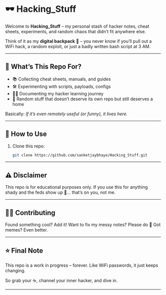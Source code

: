 # 🕶️ Hacking_Stuff  

Welcome to **Hacking_Stuff** – my personal stash of hacker notes, cheat sheets, experiments, and random chaos that didn’t fit anywhere else.  

Think of it as my **digital backpack** 🎒 – you never know if you’ll pull out a WiFi hack, a random exploit, or just a badly written bash script at 3 AM.  

---

## 📂 What’s This Repo For?  

- 📚 Collecting cheat sheets, manuals, and guides  
- 🛠️ Experimenting with scripts, payloads, configs  
- 🧑‍🎓 Documenting my hacker learning journey  
- 🎲 Random stuff that doesn’t deserve its own repo but still deserves a home  

Basically: *If it’s even remotely useful (or funny), it lives here.*  

---

## 🚀 How to Use  

1. Clone this repo:
   ```bash
   git clone https://github.com/sanketjaybhaye/Hacking_Stuff.git

---
## ⚠️ Disclaimer

This repo is for educational purposes only.
If you use this for anything shady and the feds show up 🚓… that’s on you, not me.

---

## 🧑‍💻 Contributing

Found something cool? Add it!
Want to fix my messy notes? Please do 🙏
Got memes? Even better.

---

## ⭐ Final Note

This repo is a work in progress – forever.
Like WiFi passwords, it just keeps changing.

So grab your ☕, channel your inner hacker, and dive in.

---
